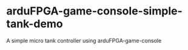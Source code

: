 # arduFPGA-game-console-simple-tank-demo
 A simple micro tank controller using arduFPGA-game-console
